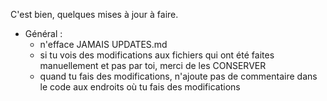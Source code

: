 C'est bien, quelques mises à jour à faire.

* Général :
    * n'efface JAMAIS UPDATES.md
    * si tu vois des modifications aux fichiers qui ont été faites manuellement et pas par toi, merci de les CONSERVER
    * quand tu fais des modifications, n'ajoute pas de commentaire dans le code aux endroits où tu fais des modifications


